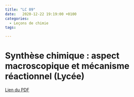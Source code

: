 ```yaml
---
title: "LC 09"
date:   2020-12-22 19:19:00 +0100
categories:
  - Leçons de chimie
tags:

---
```

# Synthèse chimique : aspect macroscopique et mécanisme réactionnel (Lycée)

[Lien du PDF](/assets/pdf/LC16.pdf)

<object class="pdf fitvidsignore" data="/assets/pdf/LC16.pdf" type="application/pdf"></object>
